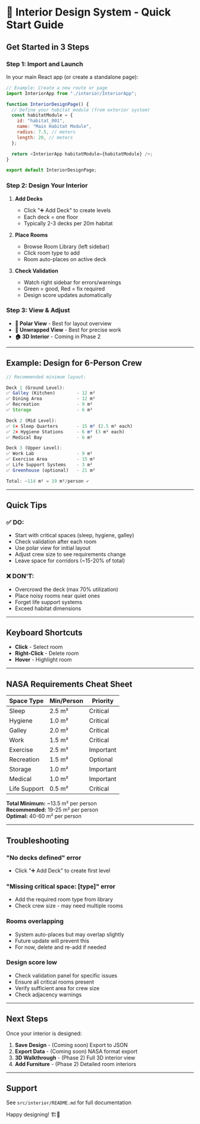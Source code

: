 # 🚀 Interior Design System - Quick Start Guide

## Get Started in 3 Steps

### Step 1: Import and Launch

In your main React app (or create a standalone page):

```javascript
// Example: Create a new route or page
import InteriorApp from "./interior/InteriorApp";

function InteriorDesignPage() {
  // Define your habitat module (from exterior system)
  const habitatModule = {
    id: "habitat_001",
    name: "Main Habitat Module",
    radius: 7.5, // meters
    length: 20, // meters
  };

  return <InteriorApp habitatModule={habitatModule} />;
}

export default InteriorDesignPage;
```

### Step 2: Design Your Interior

1. **Add Decks**

   - Click "➕ Add Deck" to create levels
   - Each deck = one floor
   - Typically 2-3 decks per 20m habitat

2. **Place Rooms**

   - Browse Room Library (left sidebar)
   - Click room type to add
   - Room auto-places on active deck

3. **Check Validation**
   - Watch right sidebar for errors/warnings
   - Green = good, Red = fix required
   - Design score updates automatically

### Step 3: View & Adjust

- **🎯 Polar View** - Best for layout overview
- **📏 Unwrapped View** - Best for precise work
- **🏠 3D Interior** - Coming in Phase 2

---

## Example: Design for 6-Person Crew

```javascript
// Recommended minimum layout:

Deck 1 (Ground Level):
✅ Galley (Kitchen)        - 12 m²
✅ Dining Area             - 12 m²
✅ Recreation              - 9 m²
✅ Storage                 - 6 m²

Deck 2 (Mid Level):
✅ 6× Sleep Quarters       - 15 m² (2.5 m² each)
✅ 2× Hygiene Stations     - 6 m² (3 m² each)
✅ Medical Bay             - 6 m²

Deck 3 (Upper Level):
✅ Work Lab                - 9 m²
✅ Exercise Area           - 15 m²
✅ Life Support Systems    - 3 m²
✅ Greenhouse (optional)   - 21 m²

Total: ~114 m² = 19 m²/person ✓
```

---

## Quick Tips

### ✅ DO:

- Start with critical spaces (sleep, hygiene, galley)
- Check validation after each room
- Use polar view for initial layout
- Adjust crew size to see requirements change
- Leave space for corridors (~15-20% of total)

### ❌ DON'T:

- Overcrowd the deck (max 70% utilization)
- Place noisy rooms near quiet ones
- Forget life support systems
- Exceed habitat dimensions

---

## Keyboard Shortcuts

- **Click** - Select room
- **Right-Click** - Delete room
- **Hover** - Highlight room

---

## NASA Requirements Cheat Sheet

| Space Type   | Min/Person | Priority  |
| ------------ | ---------- | --------- |
| Sleep        | 2.5 m²     | Critical  |
| Hygiene      | 1.0 m²     | Critical  |
| Galley       | 2.0 m²     | Critical  |
| Work         | 1.5 m²     | Critical  |
| Exercise     | 2.5 m²     | Important |
| Recreation   | 1.5 m²     | Optional  |
| Storage      | 1.0 m²     | Important |
| Medical      | 1.0 m²     | Important |
| Life Support | 0.5 m²     | Critical  |

**Total Minimum:** ~13.5 m² per person  
**Recommended:** 19-25 m² per person  
**Optimal:** 40-60 m² per person

---

## Troubleshooting

### "No decks defined" error

- Click "➕ Add Deck" to create first level

### "Missing critical space: [type]" error

- Add the required room type from library
- Check crew size - may need multiple rooms

### Rooms overlapping

- System auto-places but may overlap slightly
- Future update will prevent this
- For now, delete and re-add if needed

### Design score low

- Check validation panel for specific issues
- Ensure all critical rooms present
- Verify sufficient area for crew size
- Check adjacency warnings

---

## Next Steps

Once your interior is designed:

1. **Save Design** - (Coming soon) Export to JSON
2. **Export Data** - (Coming soon) NASA format export
3. **3D Walkthrough** - (Phase 2) Full 3D interior view
4. **Add Furniture** - (Phase 2) Detailed room interiors

---

## Support

See `src/interior/README.md` for full documentation

Happy designing! 🏗️🚀

